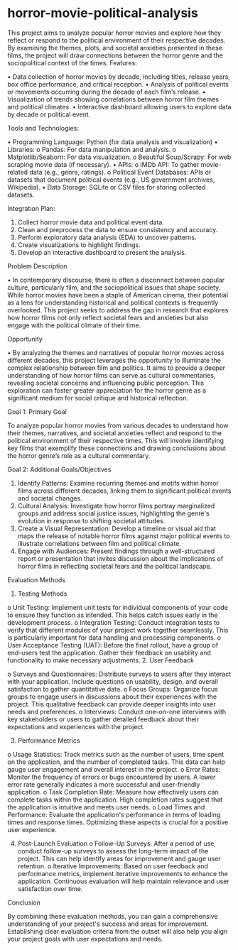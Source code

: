 # horror-movie-political-analysis
This project aims to analyze popular horror movies and explore how they reflect or respond to the political environment of their respective decades. By examining the themes, plots, and societal anxieties presented in these films, the project will draw connections between the horror genre and the sociopolitical context of the times.
Features:

•	Data collection of horror movies by decade, including titles, release years, box office performance, and critical reception.
•	Analysis of political events or movements occurring during the decade of each film’s release.
•	Visualization of trends showing correlations between horror film themes and political climates.
•	Interactive dashboard allowing users to explore data by decade or political event.

Tools and Technologies:

•	Programming Language: Python (for data analysis and visualization)
•	Libraries:
o	Pandas: For data manipulation and analysis.
o	Matplotlib/Seaborn: For data visualization.
o	Beautiful Soup/Scrapy: For web scraping movie data (if necessary).
•	APIs:
o	IMDb API: To gather movie-related data (e.g., genre, ratings).
o	Political Event Databases: APIs or datasets that document political events (e.g., US government archives, Wikipedia).
•	Data Storage: SQLite or CSV files for storing collected datasets.

Integration Plan:

1.	Collect horror movie data and political event data.
2.	Clean and preprocess the data to ensure consistency and accuracy.
3.	Perform exploratory data analysis (EDA) to uncover patterns.
4.	Create visualizations to highlight findings.
5.	Develop an interactive dashboard to present the analysis.
   
Problem Description

•	In contemporary discourse, there is often a disconnect between popular culture, particularly film, and the sociopolitical issues that shape society. While horror movies have been a staple of American cinema, their potential as a lens for understanding historical and political contexts is frequently overlooked. This project seeks to address the gap in research that explores how horror films not only reflect societal fears and anxieties but also engage with the political climate of their time.

Opportunity

•	By analyzing the themes and narratives of popular horror movies across different decades, this project leverages the opportunity to illuminate the complex relationship between film and politics. It aims to provide a deeper understanding of how horror films can serve as cultural commentaries, revealing societal concerns and influencing public perception. This exploration can foster greater appreciation for the horror genre as a significant medium for social critique and historical reflection.

Goal 1: Primary Goal

To analyze popular horror movies from various decades to understand how their themes, narratives, and societal anxieties reflect and respond to the political environment of their respective times. This will involve identifying key films that exemplify these connections and drawing conclusions about the horror genre’s role as a cultural commentary.

Goal 2: Additional Goals/Objectives

1.	Identify Patterns: Examine recurring themes and motifs within horror films across different decades, linking them to significant political events and societal changes.
2.	Cultural Analysis: Investigate how horror films portray marginalized groups and address social justice issues, highlighting the genre's evolution in response to shifting societal attitudes.
3.	Create a Visual Representation: Develop a timeline or visual aid that maps the release of notable horror films against major political events to illustrate correlations between film and political climate.
4.	Engage with Audiences: Present findings through a well-structured report or presentation that invites discussion about the implications of horror films in reflecting societal fears and the political landscape.

Evaluation Methods

1.	Testing Methods
   
o	Unit Testing: Implement unit tests for individual components of your code to ensure they function as intended. This helps catch issues early in the development process.
o	Integration Testing: Conduct integration tests to verify that different modules of your project work together seamlessly. This is particularly important for data handling and processing components.
o	User Acceptance Testing (UAT): Before the final rollout, have a group of end-users test the application. Gather their feedback on usability and functionality to make necessary adjustments.
2.	User Feedback

o	Surveys and Questionnaires: Distribute surveys to users after they interact with your application. Include questions on usability, design, and overall satisfaction to gather quantitative data.
o	Focus Groups: Organize focus groups to engage users in discussions about their experiences with the project. This qualitative feedback can provide deeper insights into user needs and preferences.
o	Interviews: Conduct one-on-one interviews with key stakeholders or users to gather detailed feedback about their expectations and experiences with the project.

3.	Performance Metrics

o	Usage Statistics: Track metrics such as the number of users, time spent on the application, and the number of completed tasks. This data can help gauge user engagement and overall interest in the project.
o	Error Rates: Monitor the frequency of errors or bugs encountered by users. A lower error rate generally indicates a more successful and user-friendly application.
o	Task Completion Rate: Measure how effectively users can complete tasks within the application. High completion rates suggest that the application is intuitive and meets user needs.
o	Load Times and Performance: Evaluate the application's performance in terms of loading times and response times. Optimizing these aspects is crucial for a positive user experience.

4.	Post-Launch Evaluation
o	Follow-Up Surveys: After a period of use, conduct follow-up surveys to assess the long-term impact of the project. This can help identify areas for improvement and gauge user retention.
o	Iterative Improvements: Based on user feedback and performance metrics, implement iterative improvements to enhance the application. Continuous evaluation will help maintain relevance and user satisfaction over time.

Conclusion

By combining these evaluation methods, you can gain a comprehensive understanding of your project's success and areas for improvement. Establishing clear evaluation criteria from the outset will also help you align your project goals with user expectations and needs.

